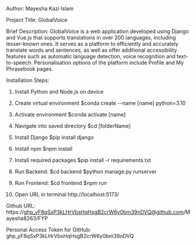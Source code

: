Author: Mayesha Kazi Islam

Project Title: GlobalVoice

Brief Description:
GlobalVoice is a web application developed using Django and Vue.js that supports translations in over 200 languages, including lesser-known ones. It serves as a platform to efficiently and accurately translate words and sentences, as well as offer additional accessibility features such as automatic language detection, voice recognition and text-to-speech. Personalisation options of the platform include Profile and My Phrasebook pages.

Installation Steps:
1) Install Python and Node.js on device

2) Create virtual environment
$conda create --name [name] python=3.10

3) Activate environment
$conda activate [name]

4) Navigate into saved directory 
$cd [folderName]

5) Install Django
$pip install django

6) Install npm
$npm install

7) Install required packages
$pip install -r requirements.txt

8) Run Backend: 
$cd backend
$python manage.py runserver

9) Run Frontend:
$cd frontend
$npm run 

10) Open URL in terminal 
http://localhost:5173/

Github URL:
https://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@github.com/Mayesha8263/FYP

Personal Access Token for GitHub:
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

